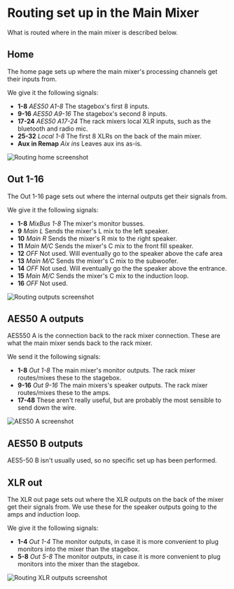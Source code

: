 # Routing set up in the Main Mixer

What is routed where in the main mixer is described below.

## Home

The home page sets up where the main mixer's processing channels get their inputs from.

We give it the following signals:
- **1-8** _AES50 A1-8_ The stagebox's first 8 inputs.
- **9-16** _AES50 A9-16_ The stagebox's second 8 inputs.
- **17-24** _AES50 A17-24_ The rack mixers local XLR inputs, such as the bluetooth and radio mic.
- **25-32** _Local 1-8_ The first 8 XLRs on the back of the main mixer.
- **Aux in Remap** _Aix ins_ Leaves aux ins as-is.

![Routing home screenshot](/images/routing/800x600/mixer_home.jpg)

## Out 1-16

The Out 1-16 page sets out where the internal outputs get their signals from.

We give it the following signals:
- **1-8** _MixBus 1-8_ The mixer's monitor busses.
- **9** _Main L_ Sends the mixer's L mix to the left speaker.
- **10** _Main R_ Sends the mixer's R mix to the right speaker.
- **11** _Main M/C_ Sends the mixer's C mix to the front fill speaker.
- **12** _OFF_ Not used. Will eventually go to the speaker above the cafe area
- **13** _Main M/C_ Sends the mixer's C mix to the subwoofer.
- **14** _OFF_ Not used. Will eventually go the the speaker above the entrance.
- **15** _Main M/C_ Sends the mixer's C mix to the induction loop.
- **16** _OFF_ Not used.

![Routing outputs screenshot](/images/routing/800x600/mixer_mix_out.jpg)

## AES50 A outputs

AES550 A is the connection back to the rack mixer connection. These are what the main mixer sends back to the rack mixer.

We send it the following signals:
- **1-8** _Out 1-8_ The main mixer's monitor outputs. The rack mixer routes/mixes these to the stagebox.
- **9-16** _Out 9-16_ The main mixers's speaker outputs. The rack mixer routes/mixes these to the amps.
- **17-48** These aren't really useful, but are probably the most sensible to send down the wire.

![AES50 A screenshot](/images/routing/800x600/mixer_AES_A.jpg)

## AES50 B outputs

AES5-50 B isn't usually used, so no specific set up has been performed.

## XLR out

The XLR out page sets out where the XLR outputs on the back of the mixer get their signals from. We use these for the speaker outputs going to the amps and induction loop.

We give it the following signals:
- **1-4** _Out 1-4_ The monitor outputs, in case it is more convenient to plug monitors into the mixer than the stagebox.
- **5-8** _Out 5-8_ The monitor outputs, in case it is more convenient to plug monitors into the mixer than the stagebox.

![Routing XLR outputs screenshot](/images/routing/800x600/mixer_XLR_out.jpg)
